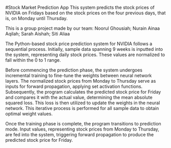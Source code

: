 #Stock Market Prediction App
This system predicts the stock prices of NVIDIA on Fridays based on the stock prices on the four previous days, that is, on Monday until Thursday.

This is a group project made by our team: Noorul Ghousiah; Nurain Ainaa Aqilah; Sarah Aishah; Siti Aliaa


The Python-based stock price prediction system for NVIDIA follows a sequential process. Initially, sample data spanning 9 weeks is inputted into the system, representing daily stock prices. These values are normalized to fall within the 0 to 1 range.

Before commencing the prediction phase, the system undergoes incremental training to fine-tune the weights between neural network layers. The normalized stock prices from Monday to Thursday serve as inputs for forward propagation, applying set activation functions. Subsequently, the program calculates the predicted stock price for Friday and compares it with the actual value, determining the mean absolute squared loss. This loss is then utilized to update the weights in the neural network. This iterative process is performed for all sample data to obtain optimal weight values.

Once the training phase is complete, the program transitions to prediction mode. Input values, representing stock prices from Monday to Thursday, are fed into the system, triggering forward propagation to produce the predicted stock price for Friday.
